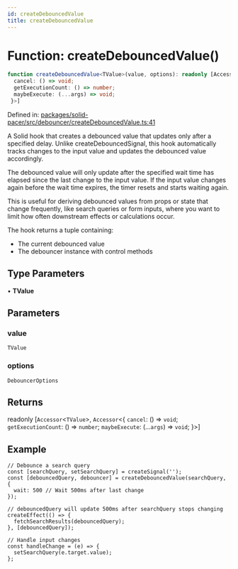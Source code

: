 ```yaml
---
id: createDebouncedValue
title: createDebouncedValue
---
```


<!-- DO NOT EDIT: this page is autogenerated from the type comments -->

# Function: createDebouncedValue()

```ts
function createDebouncedValue<TValue>(value, options): readonly [Accessor<TValue>, Accessor<{
  cancel: () => void;
  getExecutionCount: () => number;
  maybeExecute: (...args) => void;
 }>]
```

Defined in: [packages/solid-pacer/src/debouncer/createDebouncedValue.ts:41](https://github.com/TanStack/pacer/blob/main/packages/solid-pacer/src/debouncer/createDebouncedValue.ts#L41)

A Solid hook that creates a debounced value that updates only after a specified delay.
Unlike createDebouncedSignal, this hook automatically tracks changes to the input value
and updates the debounced value accordingly.

The debounced value will only update after the specified wait time has elapsed since
the last change to the input value. If the input value changes again before the wait
time expires, the timer resets and starts waiting again.

This is useful for deriving debounced values from props or state that change frequently,
like search queries or form inputs, where you want to limit how often downstream effects
or calculations occur.

The hook returns a tuple containing:
- The current debounced value
- The debouncer instance with control methods

## Type Parameters

• **TValue**

## Parameters

### value

`TValue`

### options

`DebouncerOptions`

## Returns

readonly \[`Accessor`\<`TValue`\>, `Accessor`\<\{
  `cancel`: () => `void`;
  `getExecutionCount`: () => `number`;
  `maybeExecute`: (...`args`) => `void`;
 \}\>\]

## Example

```tsx
// Debounce a search query
const [searchQuery, setSearchQuery] = createSignal('');
const [debouncedQuery, debouncer] = createDebouncedValue(searchQuery, {
  wait: 500 // Wait 500ms after last change
});

// debouncedQuery will update 500ms after searchQuery stops changing
createEffect(() => {
  fetchSearchResults(debouncedQuery);
}, [debouncedQuery]);

// Handle input changes
const handleChange = (e) => {
  setSearchQuery(e.target.value);
};
```
